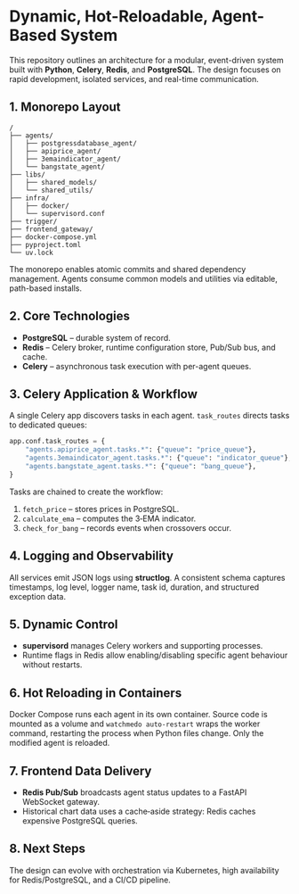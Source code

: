 # Dynamic, Hot-Reloadable, Agent-Based System

This repository outlines an architecture for a modular, event-driven system built with **Python**, **Celery**, **Redis**, and **PostgreSQL**.  The design focuses on rapid development, isolated services, and real-time communication.

## 1. Monorepo Layout
```
/
├── agents/
│   ├── postgressdatabase_agent/
│   ├── apiprice_agent/
│   ├── 3emaindicator_agent/
│   └── bangstate_agent/
├── libs/
│   ├── shared_models/
│   └── shared_utils/
├── infra/
│   ├── docker/
│   └── supervisord.conf
├── trigger/
├── frontend_gateway/
├── docker-compose.yml
├── pyproject.toml
└── uv.lock
```
The monorepo enables atomic commits and shared dependency management.  Agents consume common models and utilities via editable, path-based installs.

## 2. Core Technologies
* **PostgreSQL** – durable system of record.
* **Redis** – Celery broker, runtime configuration store, Pub/Sub bus, and cache.
* **Celery** – asynchronous task execution with per-agent queues.

## 3. Celery Application & Workflow
A single Celery app discovers tasks in each agent.  `task_routes` directs tasks to dedicated queues:
```python
app.conf.task_routes = {
    "agents.apiprice_agent.tasks.*": {"queue": "price_queue"},
    "agents.3emaindicator_agent.tasks.*": {"queue": "indicator_queue"},
    "agents.bangstate_agent.tasks.*": {"queue": "bang_queue"},
}
```
Tasks are chained to create the workflow:
1. `fetch_price` – stores prices in PostgreSQL.
2. `calculate_ema` – computes the 3‑EMA indicator.
3. `check_for_bang` – records events when crossovers occur.

## 4. Logging and Observability
All services emit JSON logs using **structlog**.  A consistent schema captures timestamps, log level, logger name, task id, duration, and structured exception data.

## 5. Dynamic Control
* **supervisord** manages Celery workers and supporting processes.
* Runtime flags in Redis allow enabling/disabling specific agent behaviour without restarts.

## 6. Hot Reloading in Containers
Docker Compose runs each agent in its own container.  Source code is mounted as a volume and `watchmedo auto-restart` wraps the worker command, restarting the process when Python files change.  Only the modified agent is reloaded.

## 7. Frontend Data Delivery
* **Redis Pub/Sub** broadcasts agent status updates to a FastAPI WebSocket gateway.
* Historical chart data uses a cache‑aside strategy: Redis caches expensive PostgreSQL queries.

## 8. Next Steps
The design can evolve with orchestration via Kubernetes, high availability for Redis/PostgreSQL, and a CI/CD pipeline.

